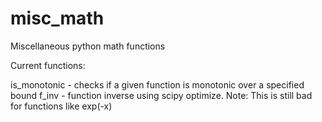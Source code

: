 # misc_math
Miscellaneous python math functions

Current functions:

is_monotonic - checks if a given function is monotonic over a specified bound
f_inv - function inverse using scipy optimize. Note: This is still bad for functions like exp(-x)
